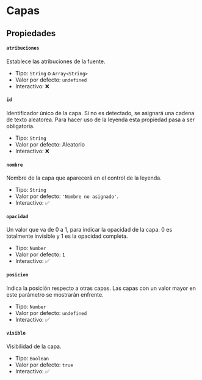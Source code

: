 # Capas

## Propiedades

#### `atribuciones`

Establece las atribuciones de la fuente.

- Tipo: `String` o `Array<String>`
- Valor por defecto: `undefined`
- Interactivo: ❌

#### `id`

Identificador único de la capa. Si no es detectado, se asignará una cadena de texto aleatorea. Para hacer uso de la leyenda esta propiedad pasa a ser obligatoria.

- Tipo: `String`
- Valor por defecto: Aleatorio
- Interactivo: ❌

#### `nombre`

Nombre de la capa que aparecerá en el control de la leyenda.

- Tipo: `String`
- Valor por defecto: `'Nombre no asignado'`.
- Interactivo: ✅

#### `opacidad`

Un valor que va de 0 a 1, para indicar la opacidad de la capa. 0 es totalmente invisible y 1 es la opacidad completa.

- Tipo: `Number`
- Valor por defecto: `1`
- Interactivo: ✅

#### `posicion`

Indica la posición respecto a otras capas. Las capas con un valor mayor en este parámetro se mostrarán enfrente.

- Tipo: `Number`
- Valor por defecto: `undefined`
- Interactivo: ✅

#### `visible`

Visibilidad de la capa.

- Tipo: `Boolean`
- Valor por defecto: `true`
- Interactivo: ✅
